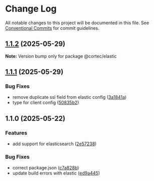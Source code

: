 # Change Log

All notable changes to this project will be documented in this file.
See [Conventional Commits](https://conventionalcommits.org) for commit guidelines.

## [1.1.2](https://github.com/saswatds/cortec/compare/@cortec/elastic@1.1.1...@cortec/elastic@1.1.2) (2025-05-29)

**Note:** Version bump only for package @cortec/elastic

## [1.1.1](https://github.com/saswatds/cortec/compare/@cortec/elastic@1.1.0...@cortec/elastic@1.1.1) (2025-05-29)

### Bug Fixes

- remove duplicate ssl field from elastic config ([3a1841a](https://github.com/saswatds/cortec/commit/3a1841ae04bc948ce8b54f3a18a083e3461b1a85))
- type for client config ([50835b2](https://github.com/saswatds/cortec/commit/50835b2849feae6efde5a8237d9705018a3a17a2))

## 1.1.0 (2025-05-22)

### Features

- add support for elasticsearch ([2e57238](https://github.com/saswatds/cortec/commit/2e57238e5686c80b7c2ce74e85bb94ca87ab4895))

### Bug Fixes

- correct package.json ([c7a828b](https://github.com/saswatds/cortec/commit/c7a828bb5be09426708773b922537fe40d72a3f3))
- update build errors with elastic ([ed9a445](https://github.com/saswatds/cortec/commit/ed9a445541b3ba340956ab0e8a36889b56d8232c))
